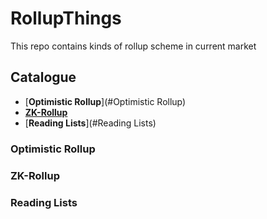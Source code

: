 # RollupThings

This repo contains kinds of rollup scheme in current market

## Catalogue

- [**Optimistic Rollup**](#Optimistic Rollup)
- [**ZK-Rollup**](#ZK-Rollup)
- [**Reading Lists**](#Reading Lists)

### Optimistic Rollup



### ZK-Rollup



### Reading Lists